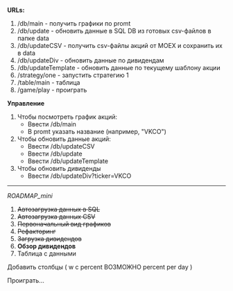 **URLs:**
1) /db/main -  получить графики по promt
2) /db/update - обновить данные в SQL DB из готовых csv-файлов в папке data
3) /db/updateCSV - получить csv-файлы акций от MOEX и сохранить их в data
4) /db/updateDiv - обновить данные по дивидендам
5) /db/updateTemplate - обновить данные по текущему шаблону акции
6) /strategy/one - запустить стратегию 1
7) /table/main - таблица
8) /game/play - проиграть

**Управление**
1) Чтобы посмотреть график акций: 
   * Ввести /db/main
   * В promt указать название (например, "VKCO")
2) Чтобы обновить данные акций:
   * Ввести /db/updateCSV
   * Ввести /db/update
   * Ввести /db/updateTemplate
3) Чтобы обновить дивиденды
   * Ввести /db/updateDiv?ticker=VKCO

***

*ROADMAP_mini*
1) ~~Автозагрузка данных в SQL~~
2) ~~Автозагрузка данных CSV~~
3) ~~Первоначальный вид графиков~~
4) ~~Рефакторинг~~
5) ~~Загрузка дивидендов~~
6) **Обзор дивидендов**
7) Таблица с данными



Добавить столбцы (
w
c
percent
ВОЗМОЖНО percent per day
)

Проиграть...